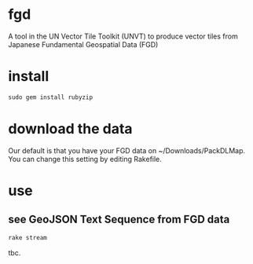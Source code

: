 # fgd
A tool in the UN Vector Tile Toolkit (UNVT) to produce vector tiles from Japanese Fundamental Geospatial Data (FGD)

# install
```ruby
sudo gem install rubyzip
```

# download the data
Our default is that you have your FGD data on ~/Downloads/PackDLMap. You can change this setting by editing Rakefile.

# use
## see GeoJSON Text Sequence from FGD data
```zsh
rake stream
```

tbc.

